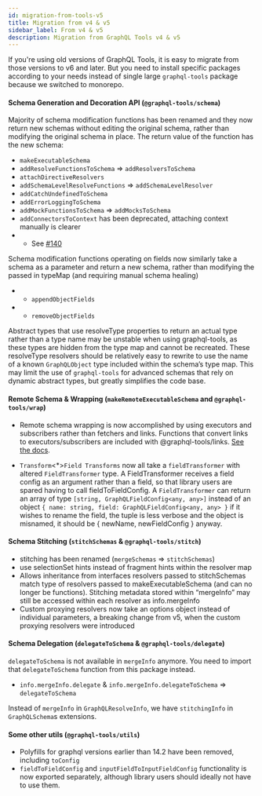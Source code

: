 ```yaml
---
id: migration-from-tools-v5
title: Migration from v4 & v5
sidebar_label: From v4 & v5
description: Migration from GraphQL Tools v4 & v5
---
```


If you're using old versions of GraphQL Tools, it is easy to migrate from those versions to v6 and later. But you need to install specific packages according to your needs instead of single large `graphql-tools` package because we switched to monorepo.

#### Schema Generation and Decoration API (`@graphql-tools/schema`)

Majority of schema modification functions has been renamed and they now return new schemas without editing the original schema, rather than modifying the original schema in place. The return value of the function has the new schema:
- `makeExecutableSchema`
- `addResolveFunctionsToSchema` => `addResolversToSchema`
- `attachDirectiveResolvers`
- `addSchemaLevelResolveFunctions` => `addSchemaLevelResolver`
- `addCatchUndefinedToSchema`
- `addErrorLoggingToSchema`
- `addMockFunctionsToSchema` => `addMocksToSchema`
- `addConnectorsToContext` has been deprecated, attaching context manually is clearer
 - - See [#140](https://github.com/ardatan/graphql-tools/issues/140)

Schema modification functions operating on fields now similarly take a schema as a parameter and return a new schema, rather than modifying the passed in typeMap (and requiring manual schema healing)
 - - `appendObjectFields`
 - - `removeObjectFields`

Abstract types that use resolveType properties to return an actual type rather than a type name may be unstable when using graphql-tools, as these types are hidden from the type map and cannot be recreated. These resolveType resolvers should be relatively easy to rewrite to use the name of a known `GraphQLObject` type included within the schema’s type map. This may limit the use of `graphql-tools` for advanced schemas that rely on dynamic abstract types, but greatly simplifies the code base.

#### Remote Schema & Wrapping (`makeRemoteExecutableSchema` and `@graphql-tools/wrap`)

- Remote schema wrapping is now accomplished by using executors and subscribers rather than fetchers and links. Functions that convert links to executors/subscribers are included with @graphql-tools/links. [See the docs](/docs/remote-schemas).

- `Transform`<*>`Field Transforms` now all take a `fieldTransformer` with altered `FieldTransformer` type.
A FieldTransformer receives a field config as an argument rather than a field, so that library users are spared having to call fieldToFieldConfig. A `FieldTransformer` can return an array of type `[string, GraphQLFieldConfig<any, any>]` instead of an object `{ name: string, field: GraphQLFieldConfig<any, any> }` if it wishes to rename the field, the tuple is less verbose and the object is misnamed, it should be { newName, newFieldConfig } anyway.

#### Schema Stitching (`stitchSchemas` & `@graphql-tools/stitch`)

- stitching has been renamed (`mergeSchemas` => `stitchSchemas`)
- use selectionSet hints instead of fragment hints within the resolver map
- Allows inheritance from interfaces
resolvers passed to stitchSchemas match type of resolvers passed to makeExecutableSchema (and can no longer be functions). Stitching metadata stored within “mergeInfo” may still be accessed within each resolver as info.mergeInfo
- Custom proxying resolvers now take an options object instead of individual parameters, a breaking change from v5, when the custom proxying resolvers were introduced

#### Schema Delegation (`delegateToSchema` & `@graphql-tools/delegate`)

`delegateToSchema` is not available in `mergeInfo` anymore. You need to import that `delegateToSchema` function from this package instead.

- `info.mergeInfo.delegate` & `info.mergeInfo.delegateToSchema` => `delegateToSchema`

Instead of `mergeInfo` in `GraphQLResolveInfo`, we have `stitchingInfo` in `GraphQLSchema`s extensions.

#### Some other utils (`@graphql-tools/utils`)

- Polyfills for graphql versions earlier than 14.2 have been removed, including `toConfig`
- `fieldToFieldConfig` and `inputFieldToInputFieldConfig` functionality is now exported separately, although library users should ideally not have to use them.
